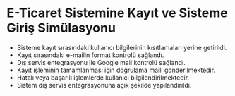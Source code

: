 # E-Ticaret Sistemine Kayıt ve Sisteme Giriş Simülasyonu
- Sisteme kayıt sırasındaki kullanıcı bilgilerinin kısıtlamaları yerine getirildi.
- Kayıt sırasındaki e-mailin format kontrolü sağlandı.
- Dış servis entegrasyonu ile Google mail kontrolü sağlandı.
- Kayıt işleminin tamamlanması için doğrulama maili gönderilmektedir.
- Hatalı veya başarılı işlemlerde kullanıcı bilgilendirilmektedir.
- Sistem dış servis entegrasyonuna açık şekilde yapılandırıldı.
